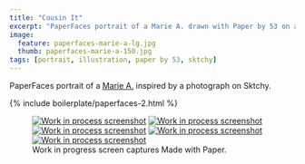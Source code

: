 ```yaml
---
title: "Cousin It"
excerpt: "PaperFaces portrait of a Marie A. drawn with Paper by 53 on an iPad."
image: 
  feature: paperfaces-marie-a-lg.jpg
  thumb: paperfaces-marie-a-150.jpg
tags: [portrait, illustration, paper by 53, sktchy]
---
```


PaperFaces portrait of a [Marie A.](http://sktchy.com/7uxxdC) inspired by a photograph on Sktchy.

{% include boilerplate/paperfaces-2.html %}

<figure class="third">
	<a href="{{ site.url }}/images/paperfaces-marie-a-process-1-lg.jpg"><img src="{{ site.url }}/images/paperfaces-marie-a-process-1-600.jpg" alt="Work in process screenshot"></a>
	<a href="{{ site.url }}/images/paperfaces-marie-a-process-2-lg.jpg"><img src="{{ site.url }}/images/paperfaces-marie-a-process-2-600.jpg" alt="Work in process screenshot"></a>
	<a href="{{ site.url }}/images/paperfaces-marie-a-process-3-lg.jpg"><img src="{{ site.url }}/images/paperfaces-marie-a-process-3-600.jpg" alt="Work in process screenshot"></a>
	<a href="{{ site.url }}/images/paperfaces-marie-a-process-4-lg.jpg"><img src="{{ site.url }}/images/paperfaces-marie-a-process-4-600.jpg" alt="Work in process screenshot"></a>
	<a href="{{ site.url }}/images/paperfaces-marie-a-process-5-lg.jpg"><img src="{{ site.url }}/images/paperfaces-marie-a-process-5-600.jpg" alt="Work in process screenshot"></a>
	<figcaption>Work in progress screen captures Made with Paper.</figcaption>
</figure>